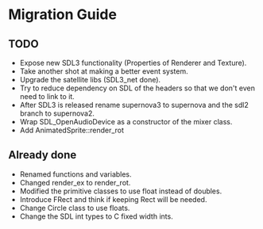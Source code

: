 # Migration Guide
## TODO
* Expose new SDL3 functionality (Properties of Renderer and Texture).
* Take another shot at making a better event system.
* Upgrade the satellite libs (SDL3_net done).
* Try to reduce dependency on SDL of the headers so that we don't even need to link to it.
* After SDL3 is released rename supernova3 to supernova and the sdl2 branch to supernova2.
* Wrap SDL_OpenAudioDevice as a constructor of the mixer class.
* Add AnimatedSprite::render_rot

## Already done
* Renamed functions and variables.
* Changed render_ex to render_rot.
* Modified the primitive classes to use float instead of doubles.
* Introduce FRect and think if keeping Rect will be needed.
* Change Circle class to use floats.
* Change the SDL int types to C fixed width ints.
